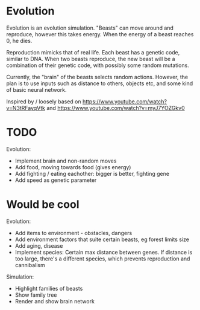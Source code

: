# Evolution

Evolution is an evolution simulation. "Beasts" can move around and reproduce, however this takes energy. When the energy of a beast reaches 0, he dies.

Reproduction mimicks that of real life. Each beast has a genetic code, similar to DNA. When two beasts reproduce, the new beast will be a combination of their
genetic code, with possibly some random mutations.

Currently, the "brain" of the beasts selects random actions. However, the plan is to use inputs such as distance to others, objects etc, and some kind of
basic neural network.

Inspired by / loosely based on https://www.youtube.com/watch?v=N3tRFayqVtk and https://www.youtube.com/watch?v=myJ7YOZGkv0

# TODO

Evolution:
- Implement brain and non-random moves
- Add food, moving towards food (gives energy)
- Add fighting / eating eachother: bigger is better, fighting gene
- Add speed as genetic parameter

# Would be cool

Evolution:
- Add items to environment - obstacles, dangers
- Add environment factors that suite certain beasts, eg forest limits size
- Add aging, disease
- Implement species: Certain max distance between genes. If distance is too large, there's a different species, which
  prevents reproduction and cannibalism

Simulation:
- Highlight families of beasts
- Show family tree
- Render and show brain network
